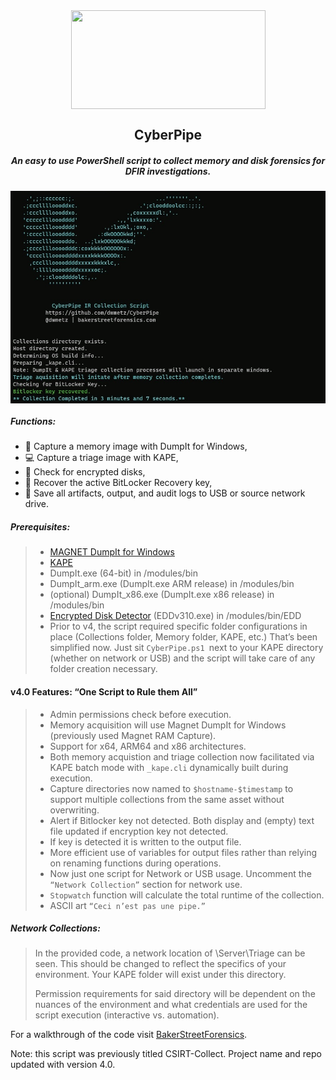 <div align="center">
 <img style="padding:0;vertical-align:bottom;" height="158" width="311" src="BSF.png"/>
 <p>
  <h2>
   CyberPipe
  </h2>
  <h5>
      An easy to use PowerShell script to collect memory and disk forensics for DFIR investigations.
   </h5>
<p>
<p>
 </div>
<div align="center">
  <img style="padding:0;vertical-align:bottom;" height="340" width="526" src="screenshot.png"/>
  <div align="left">
  <h5>
   Functions:
  </h5>

- :ram: Capture a memory image with DumpIt for Windows,
- :computer: Capture a triage image with KAPE,
- :closed_lock_with_key: Check for encrypted disks,
- :key: Recover the active BitLocker Recovery key,
- :floppy_disk: Save all artifacts, output, and audit logs to USB or source network drive.
<h5>
   Prerequisites:
</h5>

>- [MAGNET DumpIt for Windows](https://www.magnetforensics.com/resources/magnet-dumpit-for-windows/)
>- [KAPE](https://www.sans.org/tools/kape)
>- DumpIt.exe (64-bit) in /modules/bin
>- DumpIt_arm.exe (DumpIt.exe ARM release) in /modules/bin
>- (optional) DumpIt_x86.exe (DumpIt.exe x86 release) in /modules/bin
>- [Encrypted Disk Detector](https://www.magnetforensics.com/resources/encrypted-disk-detector/) (EDDv310.exe) in /modules/bin/EDD
>- Prior to v4, the script required specific folder configurations in place (Collections folder, Memory folder, KAPE, etc.) That’s been simplified now. Just sit `CyberPipe.ps1 `next to your KAPE directory (whether on network or USB) and the script will take care of any folder creation necessary.
<h4>
   v4.0 Features: “One Script to Rule them All”
</h4>

>- Admin permissions check before execution.
>- Memory acquisition will use Magnet DumpIt for Windows (previously used Magnet RAM Capture).
>- Support for x64, ARM64 and x86 architectures.
>- Both memory acquistion and triage collection now facilitated via KAPE batch mode with `_kape.cli` dynamically built during execution.
>- Capture directories now named to `$hostname-$timestamp` to support multiple collections from the same asset without overwriting.
>- Alert if Bitlocker key not detected. Both display and (empty) text file updated if encryption key not detected. 
>- If key is detected it is written to the output file.
>- More efficient use of variables for output files rather than relying on renaming functions during operations.
>- Now just one script for Network or USB usage. Uncomment the `“Network Collection”` section for network use.
>- `Stopwatch` function will calculate the total runtime of the collection. 
>- ASCII art `“Ceci n’est pas une pipe.”`

<h5>
   Network Collections:
</h5>

> In the provided code, a network location of \\Server\Triage can be seen. This should be changed to reflect the specifics of your environment. Your KAPE folder will exist under this directory.
>>
>Permission requirements for said directory will be dependent on the nuances of the environment and what credentials are used for the script execution (interactive vs. automation).
>
For a walkthrough of the code visit [BakerStreetForensics](https://bakerstreetforensics.com/2023/01/16/kape-batch-mode-arm-memory-updates-to-csirt-collect-and-all-the-things-i-learned-along-the-way/).

Note: this script was previously titled CSIRT-Collect. Project name and repo updated with version 4.0.

